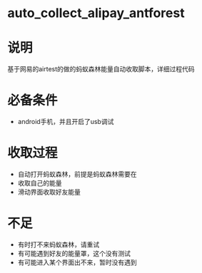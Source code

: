 # auto_collect_alipay_antforest

# 说明
基于网易的airtest的做的蚂蚁森林能量自动收取脚本，详细过程代码

# 必备条件
 - android手机，并且开启了usb调试
 

# 收取过程

- 自动打开蚂蚁森林，前提是蚂蚁森林需要在
- 收取自己的能量
- 滑动界面收取好友能量

# 不足

- 有时打不来蚂蚁森林，请重试
- 有可能遇到好友的能量罩，这个没有测试
- 有可能进入某个界面出不来，暂时没有遇到
